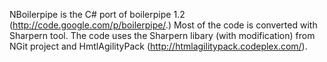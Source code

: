 
NBoilerpipe is the C# port of boilerpipe 1.2 (http://code.google.com/p/boilerpipe/.) Most of the code is converted  with Sharpern tool. The code uses the Sharpern libary (with modification) from NGit project and HmtlAgilityPack (http://htmlagilitypack.codeplex.com/). 